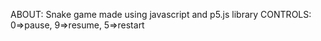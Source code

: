 ABOUT: Snake game made using javascript and p5.js library
CONTROLS: 0=>pause, 9=>resume, 5=>restart
